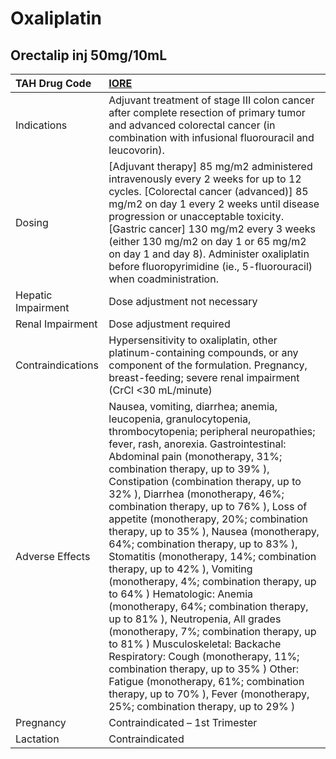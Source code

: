 # Oxaliplatin

## Orectalip inj 50mg/10mL

| TAH Drug Code      | [**IORE**](https://www.tahsda.org.tw/drugs/hissearch.php?drug_code=IORE)                                                                                                                                                                                                                                                                                                                                                                                                                                                                                                                                                                                                                                                                                                                                                                                                                                                                                                                 |
|:-------------------|:-----------------------------------------------------------------------------------------------------------------------------------------------------------------------------------------------------------------------------------------------------------------------------------------------------------------------------------------------------------------------------------------------------------------------------------------------------------------------------------------------------------------------------------------------------------------------------------------------------------------------------------------------------------------------------------------------------------------------------------------------------------------------------------------------------------------------------------------------------------------------------------------------------------------------------------------------------------------------------------------|
| Indications        | Adjuvant treatment of stage III colon cancer after complete resection of primary tumor and advanced colorectal cancer (in combination with infusional fluorouracil and leucovorin).                                                                                                                                                                                                                                                                                                                                                                                                                                                                                                                                                                                                                                                                                                                                                                                                      |
| Dosing             | [Adjuvant therapy] 85 mg/m2 administered intravenously every 2 weeks for up to 12 cycles. [Colorectal cancer (advanced)] 85 mg/m2 on day 1 every 2 weeks until disease progression or unacceptable toxicity. [Gastric cancer] 130 mg/m2 every 3 weeks (either 130 mg/m2 on day 1 or 65 mg/m2 on day 1 and day 8). Administer oxaliplatin before fluoropyrimidine (ie., 5-fluorouracil) when coadministration.                                                                                                                                                                                                                                                                                                                                                                                                                                                                                                                                                                            |
| Hepatic Impairment | Dose adjustment not necessary                                                                                                                                                                                                                                                                                                                                                                                                                                                                                                                                                                                                                                                                                                                                                                                                                                                                                                                                                            |
| Renal Impairment   | Dose adjustment required                                                                                                                                                                                                                                                                                                                                                                                                                                                                                                                                                                                                                                                                                                                                                                                                                                                                                                                                                                 |
| Contraindications  | Hypersensitivity to oxaliplatin, other platinum-containing compounds, or any component of the formulation. Pregnancy, breast-feeding; severe renal impairment (CrCl <30 mL/minute)                                                                                                                                                                                                                                                                                                                                                                                                                                                                                                                                                                                                                                                                                                                                                                                                       |
| Adverse Effects    | Nausea, vomiting, diarrhea; anemia, leucopenia, granulocytopenia, thrombocytopenia; peripheral neuropathies; fever, rash, anorexia. Gastrointestinal: Abdominal pain (monotherapy, 31%; combination therapy, up to 39% ), Constipation (combination therapy, up to 32% ), Diarrhea (monotherapy, 46%; combination therapy, up to 76% ), Loss of appetite (monotherapy, 20%; combination therapy, up to 35% ), Nausea (monotherapy, 64%; combination therapy, up to 83% ), Stomatitis (monotherapy, 14%; combination therapy, up to 42% ), Vomiting (monotherapy, 4%; combination therapy, up to 64% ) Hematologic: Anemia (monotherapy, 64%; combination therapy, up to 81% ), Neutropenia, All grades (monotherapy, 7%; combination therapy, up to 81% ) Musculoskeletal: Backache Respiratory: Cough (monotherapy, 11%; combination therapy, up to 35% ) Other: Fatigue (monotherapy, 61%; combination therapy, up to 70% ), Fever (monotherapy, 25%; combination therapy, up to 29% ) |
| Pregnancy          | Contraindicated – 1st Trimester                                                                                                                                                                                                                                                                                                                                                                                                                                                                                                                                                                                                                                                                                                                                                                                                                                                                                                                                                          |
| Lactation          | Contraindicated                                                                                                                                                                                                                                                                                                                                                                                                                                                                                                                                                                                                                                                                                                                                                                                                                                                                                                                                                                          |

